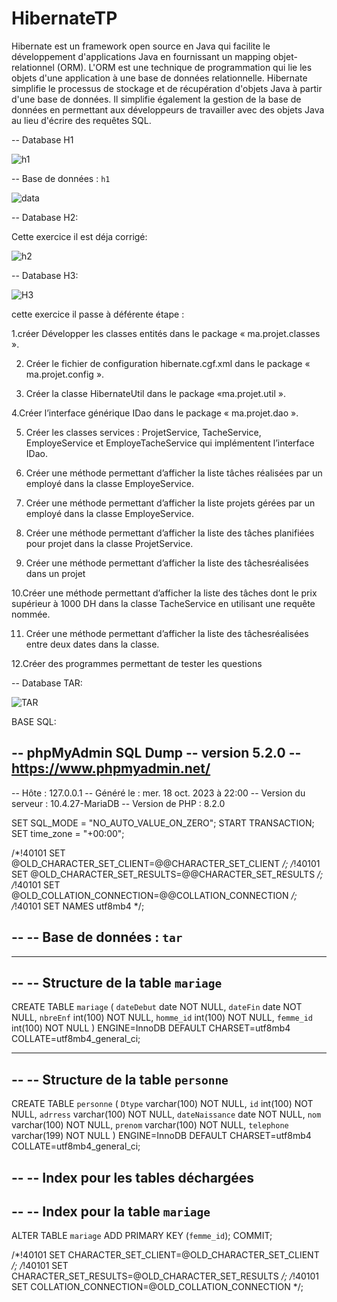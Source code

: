 # HibernateTP
Hibernate est un framework open source en Java qui facilite le développement d'applications Java en fournissant un mapping objet-relationnel (ORM). L'ORM est une technique de 
programmation qui lie les objets d'une application à une base de données relationnelle. Hibernate simplifie le processus de stockage et de récupération d'objets Java à partir 
d'une base de données. Il simplifie également la gestion de la base de données en permettant aux développeurs de travailler avec des objets Java au lieu d'écrire des requêtes SQL.



-- Database H1

![h1](https://github.com/ELMOUWAHID-AYOUB/HibernateTP/assets/130571009/6a460799-071e-4250-b43f-fc68e4c371bc)




-- Base de données : `h1`


![data](https://github.com/simo-laaouibi/hibernate/assets/130571009/687fdd50-d480-40d9-846b-77410f973b50)


-- Database H2:

Cette exercice il est déja corrigé:

![h2](https://github.com/simo-laaouibi/hibernate/assets/130571009/f227dab3-76eb-4e30-96bf-6a6c4d821938)


-- Database H3:


![H3](https://github.com/ELMOUWAHID-AYOUB/HibernateTP/assets/130571009/4a3332eb-7918-4730-855a-1e116271f816)

cette exercice il passe à déférente étape  :

1.créer Développer les classes entités dans le package « ma.projet.classes ».

2. Créer le fichier de configuration hibernate.cgf.xml dans le package « ma.projet.config ».
   
3. Créer la classe HibernateUtil dans le package «ma.projet.util ».
 
4.Créer l’interface générique IDao dans le package « ma.projet.dao ».

5. Créer les classes services : ProjetService, TacheService, EmployeService et
EmployeTacheService qui implémentent l’interface IDao.

6. Créer une méthode permettant d’afficher la liste tâches réalisées par un employé dans la
classe EmployeService.

7. Créer une méthode permettant d’afficher la liste projets gérées par un employé dans la
classe EmployeService.

8. Créer une méthode permettant d’afficher la liste des tâches planifiées pour projet
dans la classe ProjetService.

9. Créer une méthode permettant d’afficher la liste des tâchesréalisées dans un projet
 
10.Créer une méthode permettant d’afficher la liste des tâches dont le prix supérieur
à 1000 DH dans la classe TacheService en utilisant une requête nommée.

11. Créer une méthode permettant d’afficher la liste des tâchesréalisées entre deux dates
dans la classe.

12.Créer des programmes permettant de tester les questions 






-- Database TAR:


![TAR](https://github.com/ELMOUWAHID-AYOUB/HibernateTP/assets/130571009/e8850b23-5274-490a-b0b0-7edcc6f1d6df)

BASE SQL:

-- phpMyAdmin SQL Dump
-- version 5.2.0
-- https://www.phpmyadmin.net/
--
-- Hôte : 127.0.0.1
-- Généré le : mer. 18 oct. 2023 à 22:00
-- Version du serveur : 10.4.27-MariaDB
-- Version de PHP : 8.2.0

SET SQL_MODE = "NO_AUTO_VALUE_ON_ZERO";
START TRANSACTION;
SET time_zone = "+00:00";


/*!40101 SET @OLD_CHARACTER_SET_CLIENT=@@CHARACTER_SET_CLIENT */;
/*!40101 SET @OLD_CHARACTER_SET_RESULTS=@@CHARACTER_SET_RESULTS */;
/*!40101 SET @OLD_COLLATION_CONNECTION=@@COLLATION_CONNECTION */;
/*!40101 SET NAMES utf8mb4 */;

--
-- Base de données : `tar`
--

-- --------------------------------------------------------

--
-- Structure de la table `mariage`
--

CREATE TABLE `mariage` (
  `dateDebut` date NOT NULL,
  `dateFin` date NOT NULL,
  `nbreEnf` int(100) NOT NULL,
  `homme_id` int(100) NOT NULL,
  `femme_id` int(100) NOT NULL
) ENGINE=InnoDB DEFAULT CHARSET=utf8mb4 COLLATE=utf8mb4_general_ci;

-- --------------------------------------------------------

--
-- Structure de la table `personne`
--

CREATE TABLE `personne` (
  `Dtype` varchar(100) NOT NULL,
  `id` int(100) NOT NULL,
  `adrress` varchar(100) NOT NULL,
  `dateNaissance` date NOT NULL,
  `nom` varchar(100) NOT NULL,
  `prenom` varchar(100) NOT NULL,
  `telephone` varchar(199) NOT NULL
) ENGINE=InnoDB DEFAULT CHARSET=utf8mb4 COLLATE=utf8mb4_general_ci;

--
-- Index pour les tables déchargées
--

--
-- Index pour la table `mariage`
--
ALTER TABLE `mariage`
  ADD PRIMARY KEY (`femme_id`);
COMMIT;

/*!40101 SET CHARACTER_SET_CLIENT=@OLD_CHARACTER_SET_CLIENT */;
/*!40101 SET CHARACTER_SET_RESULTS=@OLD_CHARACTER_SET_RESULTS */;
/*!40101 SET COLLATION_CONNECTION=@OLD_COLLATION_CONNECTION */;
